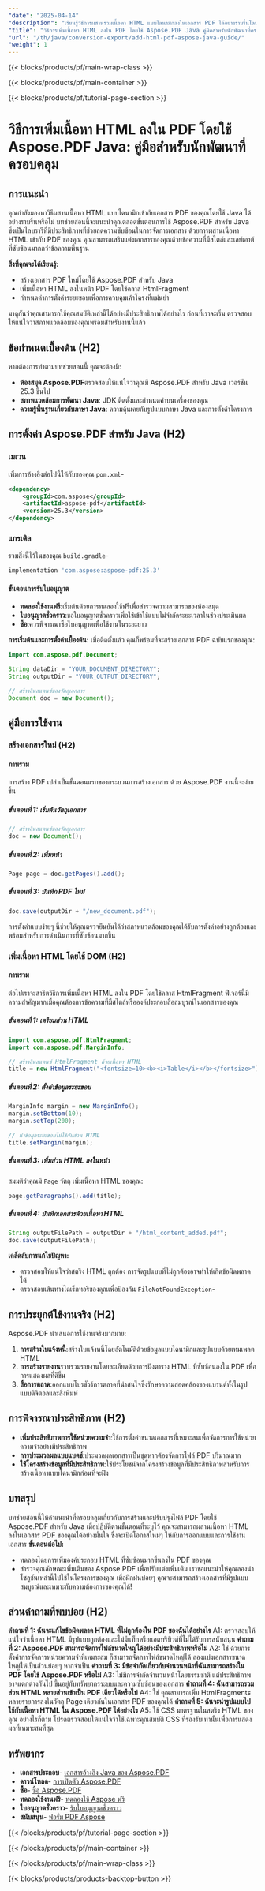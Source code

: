 ```yaml
---
"date": "2025-04-14"
"description": "เรียนรู้วิธีการผสานรวมเนื้อหา HTML แบบไดนามิกลงในเอกสาร PDF ได้อย่างราบรื่นโดยใช้ไลบรารี Aspose.PDF สำหรับ Java ที่มีประสิทธิภาพ ปฏิบัติตามคำแนะนำที่ครอบคลุมนี้เพื่อปรับปรุงเอกสารของคุณด้วยข้อความที่มีสไตล์และเลย์เอาต์ที่ซับซ้อน"
"title": "วิธีการเพิ่มเนื้อหา HTML ลงใน PDF โดยใช้ Aspose.PDF Java คู่มือสำหรับนักพัฒนาที่ครอบคลุม"
"url": "/th/java/conversion-export/add-html-pdf-aspose-java-guide/"
"weight": 1
---
```


{{< blocks/products/pf/main-wrap-class >}}

{{< blocks/products/pf/main-container >}}

{{< blocks/products/pf/tutorial-page-section >}}
# วิธีการเพิ่มเนื้อหา HTML ลงใน PDF โดยใช้ Aspose.PDF Java: คู่มือสำหรับนักพัฒนาที่ครอบคลุม

## การแนะนำ

คุณกำลังมองหาวิธีผสานเนื้อหา HTML แบบไดนามิกเข้ากับเอกสาร PDF ของคุณโดยใช้ Java ได้อย่างราบรื่นหรือไม่ บทช่วยสอนนี้จะแนะนำคุณตลอดขั้นตอนการใช้ Aspose.PDF สำหรับ Java ซึ่งเป็นไลบรารีที่มีประสิทธิภาพที่ช่วยลดความซับซ้อนในการจัดการเอกสาร ด้วยการผสานเนื้อหา HTML เข้ากับ PDF ของคุณ คุณสามารถเสริมแต่งเอกสารของคุณด้วยข้อความที่มีสไตล์และเลย์เอาต์ที่ซับซ้อนมากกว่าข้อความพื้นฐาน

**สิ่งที่คุณจะได้เรียนรู้:**
- สร้างเอกสาร PDF ใหม่โดยใช้ Aspose.PDF สำหรับ Java
- เพิ่มเนื้อหา HTML ลงในหน้า PDF โดยใช้คลาส HtmlFragment
- กำหนดค่าการตั้งค่าระยะขอบเพื่อการควบคุมเค้าโครงที่แม่นยำ

มาดูกันว่าคุณสามารถใช้คุณสมบัติเหล่านี้ได้อย่างมีประสิทธิภาพได้อย่างไร ก่อนที่เราจะเริ่ม ตรวจสอบให้แน่ใจว่าสภาพแวดล้อมของคุณพร้อมสำหรับงานนี้แล้ว

## ข้อกำหนดเบื้องต้น (H2)
หากต้องการทำตามบทช่วยสอนนี้ คุณจะต้องมี:
- **ห้องสมุด Aspose.PDF**ตรวจสอบให้แน่ใจว่าคุณมี Aspose.PDF สำหรับ Java เวอร์ชัน 25.3 ขึ้นไป
- **สภาพแวดล้อมการพัฒนา Java**: JDK ติดตั้งและกำหนดค่าบนเครื่องของคุณ
- **ความรู้พื้นฐานเกี่ยวกับภาษา Java**: ความคุ้นเคยกับรูปแบบภาษา Java และการตั้งค่าโครงการ

## การตั้งค่า Aspose.PDF สำหรับ Java (H2)

### เมเวน
เพิ่มการอ้างอิงต่อไปนี้ให้กับของคุณ `pom.xml`-
```xml
<dependency>
    <groupId>com.aspose</groupId>
    <artifactId>aspose-pdf</artifactId>
    <version>25.3</version>
</dependency>
```
### แกรเดิล
รวมสิ่งนี้ไว้ในของคุณ `build.gradle`-
```gradle
implementation 'com.aspose:aspose-pdf:25.3'
```
#### ขั้นตอนการรับใบอนุญาต
- **ทดลองใช้งานฟรี**:เริ่มต้นด้วยการทดลองใช้ฟรีเพื่อสำรวจความสามารถของห้องสมุด
- **ใบอนุญาตชั่วคราว**:ขอใบอนุญาตชั่วคราวเพื่อใช้เข้าใช้แบบไม่จำกัดระยะเวลาในช่วงประเมินผล
- **ซื้อ**:ควรพิจารณาซื้อใบอนุญาตเพื่อใช้งานในระยะยาว

**การเริ่มต้นและการตั้งค่าเบื้องต้น:**
เมื่อติดตั้งแล้ว คุณก็พร้อมที่จะสร้างเอกสาร PDF ฉบับแรกของคุณ:
```java
import com.aspose.pdf.Document;

String dataDir = "YOUR_DOCUMENT_DIRECTORY";
String outputDir = "YOUR_OUTPUT_DIRECTORY";

// สร้างอินสแตนซ์ของวัตถุเอกสาร
Document doc = new Document();
```
## คู่มือการใช้งาน
### สร้างเอกสารใหม่ (H2)
#### ภาพรวม
การสร้าง PDF เปล่าเป็นขั้นตอนแรกของกระบวนการสร้างเอกสาร ด้วย Aspose.PDF งานนี้จะง่ายขึ้น
##### ขั้นตอนที่ 1: เริ่มต้นวัตถุเอกสาร
```java
// สร้างอินสแตนซ์ของวัตถุเอกสาร
doc = new Document();
```
##### ขั้นตอนที่ 2: เพิ่มหน้า
```java
Page page = doc.getPages().add();
```
##### ขั้นตอนที่ 3: บันทึก PDF ใหม่
```java
doc.save(outputDir + "/new_document.pdf");
```
การตั้งค่าแบบง่ายๆ นี้ช่วยให้คุณตรวจยืนยันได้ว่าสภาพแวดล้อมของคุณได้รับการตั้งค่าอย่างถูกต้องและพร้อมสำหรับการดำเนินการที่ซับซ้อนมากขึ้น
### เพิ่มเนื้อหา HTML โดยใช้ DOM (H2)
#### ภาพรวม
ต่อไปเราจะสาธิตวิธีการเพิ่มเนื้อหา HTML ลงใน PDF โดยใช้คลาส HtmlFragment ฟีเจอร์นี้มีความสำคัญมากเมื่อคุณต้องการข้อความที่มีสไตล์หรือองค์ประกอบสื่อสมบูรณ์ในเอกสารของคุณ
##### ขั้นตอนที่ 1: เตรียมส่วน HTML
```java
import com.aspose.pdf.HtmlFragment;
import com.aspose.pdf.MarginInfo;

// สร้างอินสแตนซ์ HtmlFragment ด้วยเนื้อหา HTML
title = new HtmlFragment("<fontsize=10><b><i>Table</i></b></fontsize>");
```
##### ขั้นตอนที่ 2: ตั้งค่าข้อมูลระยะขอบ
```java
MarginInfo margin = new MarginInfo();
margin.setBottom(10);
margin.setTop(200);

// นำข้อมูลระยะขอบไปใช้กับส่วน HTML
title.setMargin(margin);
```
##### ขั้นตอนที่ 3: เพิ่มส่วน HTML ลงในหน้า
สมมติว่าคุณมี `Page` วัตถุ เพิ่มเนื้อหา HTML ของคุณ:
```java
page.getParagraphs().add(title);
```
##### ขั้นตอนที่ 4: บันทึกเอกสารด้วยเนื้อหา HTML
```java
String outputFilePath = outputDir + "/html_content_added.pdf";
doc.save(outputFilePath);
```
**เคล็ดลับการแก้ไขปัญหา:**
- ตรวจสอบให้แน่ใจว่าสตริง HTML ถูกต้อง การจัดรูปแบบที่ไม่ถูกต้องอาจทำให้เกิดข้อผิดพลาดได้
- ตรวจสอบเส้นทางไดเร็กทอรีของคุณเพื่อป้องกัน `FileNotFoundException`-
## การประยุกต์ใช้งานจริง (H2)
Aspose.PDF นำเสนอการใช้งานจริงมากมาย:
1. **การสร้างใบแจ้งหนี้**:สร้างใบแจ้งหนี้โดยอัตโนมัติด้วยข้อมูลแบบไดนามิกและรูปแบบด้วยเทมเพลต HTML
2. **การสร้างรายงาน**รวบรวมรายงานโดยละเอียดด้วยการฝังตาราง HTML ที่ซับซ้อนลงใน PDF เพื่อการแสดงผลที่ดีขึ้น
3. **สื่อการตลาด**:ออกแบบโบรชัวร์การตลาดที่น่าสนใจซึ่งรักษาความสอดคล้องของแบรนด์ทั้งในรูปแบบดิจิตอลและสิ่งพิมพ์
## การพิจารณาประสิทธิภาพ (H2)
- **เพิ่มประสิทธิภาพการใช้หน่วยความจำ**:ใช้การตั้งค่าขนาดเอกสารที่เหมาะสมเพื่อจัดการการใช้หน่วยความจำอย่างมีประสิทธิภาพ
- **การประมวลผลแบบแบตช์**:ประมวลผลเอกสารเป็นชุดหากต้องจัดการไฟล์ PDF ปริมาณมาก
- **ใช้โครงสร้างข้อมูลที่มีประสิทธิภาพ**:ใช้ประโยชน์จากโครงสร้างข้อมูลที่มีประสิทธิภาพสำหรับการสร้างเนื้อหาแบบไดนามิกก่อนที่จะฝัง
## บทสรุป
บทช่วยสอนนี้ให้คำแนะนำที่ครอบคลุมเกี่ยวกับการสร้างและปรับปรุงไฟล์ PDF โดยใช้ Aspose.PDF สำหรับ Java เมื่อปฏิบัติตามขั้นตอนที่ระบุไว้ คุณจะสามารถผสานเนื้อหา HTML ลงในเอกสาร PDF ของคุณได้อย่างมั่นใจ ซึ่งจะเปิดโอกาสใหม่ๆ ให้กับการออกแบบและการใช้งานเอกสาร
**ขั้นตอนต่อไป:**
- ทดลองโดยการเพิ่มองค์ประกอบ HTML ที่ซับซ้อนมากขึ้นลงใน PDF ของคุณ
- สำรวจคุณลักษณะเพิ่มเติมของ Aspose.PDF เพื่อปรับแต่งเพิ่มเติม
เราขอแนะนำให้คุณลองนำโซลูชันเหล่านี้ไปใช้ในโครงการของคุณ เมื่อฝึกฝนบ่อยๆ คุณจะสามารถสร้างเอกสารที่มีรูปแบบสมบูรณ์และเหมาะกับความต้องการของคุณได้!
## ส่วนคำถามที่พบบ่อย (H2)
**คำถามที่ 1: ฉันจะแก้ไขข้อผิดพลาด HTML ที่ไม่ถูกต้องใน PDF ของฉันได้อย่างไร**
A1: ตรวจสอบให้แน่ใจว่าเนื้อหา HTML มีรูปแบบถูกต้องและไม่มีแท็กหรือแอตทริบิวต์ที่ไม่ได้รับการสนับสนุน
**คำถามที่ 2: Aspose.PDF สามารถจัดการไฟล์ขนาดใหญ่ได้อย่างมีประสิทธิภาพหรือไม่**
A2: ใช่ ด้วยการตั้งค่าการจัดการหน่วยความจำที่เหมาะสม ก็สามารถจัดการไฟล์ขนาดใหญ่ได้ ลองแบ่งเอกสารขนาดใหญ่ให้เป็นส่วนย่อยๆ หากจำเป็น
**คำถามที่ 3: มีข้อจำกัดเกี่ยวกับจำนวนหน้าที่ฉันสามารถสร้างใน PDF โดยใช้ Aspose.PDF หรือไม่**
A3: ไม่มีการจำกัดจำนวนหน้าโดยธรรมชาติ แต่ประสิทธิภาพอาจแตกต่างกันไป ขึ้นอยู่กับทรัพยากรระบบและความซับซ้อนของเอกสาร
**คำถามที่ 4: ฉันสามารถรวมส่วน HTML หลายส่วนเข้าเป็น PDF เดียวได้หรือไม่**
A4: ใช่ คุณสามารถเพิ่ม HtmlFragments หลายรายการลงในวัตถุ Page เดียวกันในเอกสาร PDF ของคุณได้
**คำถามที่ 5: ฉันจะนำรูปแบบไปใช้กับเนื้อหา HTML ใน Aspose.PDF ได้อย่างไร**
A5: ใช้ CSS มาตรฐานในสตริง HTML ของคุณ อย่างไรก็ตาม โปรดตรวจสอบให้แน่ใจว่าใช้เฉพาะคุณสมบัติ CSS ที่รองรับเท่านั้นเพื่อการแสดงผลที่เหมาะสมที่สุด
## ทรัพยากร
- **เอกสารประกอบ**- [เอกสารอ้างอิง Java ของ Aspose.PDF](https://reference.aspose.com/pdf/java/)
- **ดาวน์โหลด**- [การเปิดตัว Aspose.PDF](https://releases.aspose.com/pdf/java/)
- **ซื้อ**- [ซื้อ Aspose.PDF](https://purchase.aspose.com/buy)
- **ทดลองใช้งานฟรี**- [ทดลองใช้ Aspose ฟรี](https://releases.aspose.com/pdf/java/)
- **ใบอนุญาตชั่วคราว**- [รับใบอนุญาตชั่วคราว](https://purchase.aspose.com/temporary-license/)
- **สนับสนุน**- [ฟอรั่ม PDF Aspose](https://forum.aspose.com/c/pdf/10)

{{< /blocks/products/pf/tutorial-page-section >}}

{{< /blocks/products/pf/main-container >}}

{{< /blocks/products/pf/main-wrap-class >}}

{{< blocks/products/products-backtop-button >}}